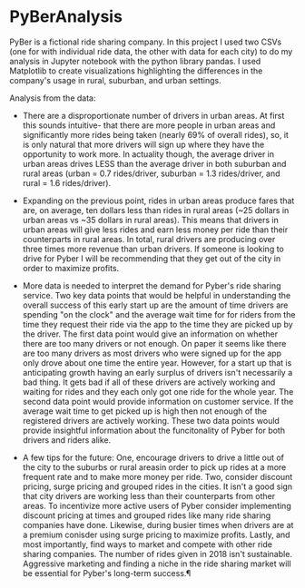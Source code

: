 # PyBerAnalysis

PyBer is a fictional ride sharing company. In this project I used two CSVs (one for with individual ride data, the other with data for
each city) to do my analysis in Jupyter notebook with the python library pandas. I used Matplotlib to create visualizations highlighting
the differences in the company's usage in rural, suburban, and urban settings.

Analysis from the data:

* There are a disproportionate number of drivers in urban areas. At first this sounds intuitive- that there are more people in urban areas and significantly more rides being taken (nearly 69% of overall rides), so, it is only natural that more drivers will sign up where they have the opportunity to work more. In actuality though, the average driver in urban areas drives LESS than the average driver in both suburban and rural areas (urban = 0.7 rides/driver, suburban = 1.3 rides/driver, and rural = 1.6 rides/driver).

* Expanding on the previous point, rides in urban areas produce fares that are, on average, ten dollars less than rides in rural areas (~25 dollars in urban areas vs ~35 dollars in rural areas). This means that drivers in urban areas will give less rides and earn less money per ride than their counterparts in rural areas. In total, rural drivers are producing over three times more revenue than urban drivers. If someone is looking to drive for Pyber I will be recommending that they get out of the city in order to maximize profits.

* More data is needed to interpret the demand for Pyber's ride sharing service. Two key data points that would be helpful in understanding the overall success of this early start up are the amount of time drivers are spending "on the clock" and the average wait time for for riders from the time they request their ride via the app to the time they are picked up by the driver. The first data point would give an information on whether there are too many drivers or not enough. On paper it seems like there are too many drivers as most drivers who were signed up for the app only drove about one time the entire year. However, for a start up that is anticipating growth having an early surplus of drivers isn't necessarily a bad thing. It gets bad if all of these drivers are actively working and waiting for rides and they each only got one ride for the whole year. The second data point would provide information on customer service. If the average wait time to get picked up is high then not enough of the registered drivers are actively working. These two data points would provide insightful information about the funcitonality of Pyber for both drivers and riders alike.

* A few tips for the future: One, encourage drivers to drive a little out of the city to the suburbs or rural areasin order to pick up rides at a more frequent rate and to make more money per ride. Two, consider discount pricing, surge pricing and grouped rides in the cities. It isn't a good sign that city drivers are working less than their counterparts from other areas. To incentivize more active users of Pyber consider implementing discount pricing at times and grouped rides like many ride sharing companies have done. Likewise, during busier times when drivers are at a premium conisder using surge pricing to maximize profits. Lastly, and most importantly, find ways to market and compete with other ride sharing companies. The number of rides given in 2018 isn't sustainable. Aggressive marketing and finding a niche in the ride sharing market will be essential for Pyber's long-term success.¶
